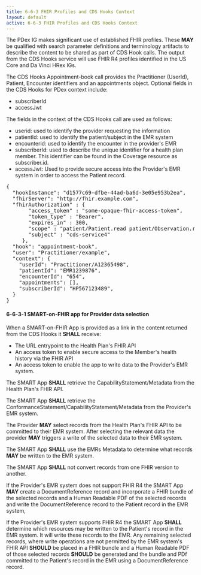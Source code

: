 ```yaml
---
title: 6-6-3 FHIR Profiles and CDS Hooks Context
layout: default
active: 6-6-3 FHIR Profiles and CDS Hooks Context
---
```


The PDex IG makes significant use of established FHIR profiles. These **MAY** be qualified with search parameter definitions and terminology artifacts to describe the content to be shared as part of CDS Hook calls. The output from the CDS Hooks service will use FHIR R4 profiles identified in the US Core and Da Vinci HRex IGs.


The CDS Hooks Appointment-book call provides the Practitioner (UserId), Patient, Encounter identifiers and an appointments object.
Optional fields in the CDS Hooks for PDex context include:
- subscriberId
- accessJwt

The fields in the context of the CDS Hooks call are used as follows:
- userid: used to identify the provider requesting the information
- patientId: used to identify the patient/subject in the EMR system
- encounterid: used to identify the encounter in the provider's EMR
- subscriberId: used to describe the unique identifier for a health plan member. This identifier can be found in the Coverage resource as subscriber.id.
- accessJwt: Used to provide secure access into the Provider's EMR system in order to access the Patient record.

<pre>
{
  "hookInstance": "d1577c69-dfbe-44ad-ba6d-3e05e953b2ea",
  "fhirServer": "http://fhir.example.com",
  "fhirAuthorization" : {
       "access_token" : "some-opaque-fhir-access-token",
       "token_type" : "Bearer",
       "expires_in" : 300,
       "scope" : "patient/Patient.read patient/Observation.read",
       "subject" : "cds-service4"
     },
  "hook": "appointment-book",
  "user": "Practitioner/example",
  "context": {
    "userId": "Practitioner/A12365498",
    "patientId": "EMR1239876",
    "encounterId": "654",
    "appointments": [],
    "subscriberId": "HP567123489",
  }
}
</pre>

#### 6-6-3-1 SMART-on-FHIR app for Provider data selection
When a SMART-on-FHIR App is provided as a link in the content returned from the CDS Hooks it **SHALL** receive:

- The URL entrypoint to the Health Plan's FHIR API
- An access token to enable secure access to the Member's health history via the FHIR API
- An access token to enable the app to write data to the Provider's EMR system.


The SMART App **SHALL** retrieve the CapabilityStatement/Metadata from the Health Plan's FHIR API.
 
The SMART App **SHALL** retrieve the ConformanceStatement/CapabilityStatement/Metadata from the Provider's EMR system. 

The Provider **MAY** select records from the Health Plan's FHIR API to be committed to their EMR system.  After selecting the relevant data the provider **MAY** triggers a write of the selected data to their EMR system. 

The SMART App **SHALL** use the EMRs Metadata to determine what records **MAY** be written to the EMR system. 

The SMART App **SHALL** not convert records from one FHIR version to another.

If the Provider's EMR system does not support FHIR R4 the SMART App **MAY** create a DocumentReference record and incorporate a FHIR bundle of the selected records and a Human Readable PDF of the selected records and write the DocumentReference record to the Patient record in the EMR system, 
    
If the Provider's EMR system supports FHIR R4 the SMART App **SHALL** determine which resources may be written to the Patient's record in the EMR system. It will write these records to the EMR. Any remaining selected records, where write operations are not permitted by the EMR system's FHIR API **SHOULD** be placed in a FHIR bundle and a Human Readable PDF of those selected records **SHOULD** be generated and the bundle and PDf committed to the Patient's record in the EMR using a DocumentReference record.


